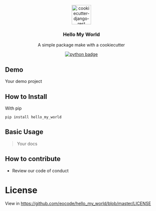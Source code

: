 <div align="center">
  <img width="64" src="https://avatars1.githubusercontent.com/u/66532658?s=400&u=f2457dec96897c5dbc843372ec8b325589ab84d5&v=4" alt="cookiecutter-django-rest">
  <h3 align="center">Hello My World</h3>
  <p align="center">
    A simple package make with a cookiecutter
  </p>
  <p align="center">
    <a href="https://www.python.org/">
        <img src="https://img.shields.io/pypi/pyversions/Django.svg?style=flat-square"  alt="python badge">
    </a>
  </p>
</div>

## Demo

Your demo project

## How to Install

With pip

    pip install hello_my_world

## Basic Usage

> Your docs

## How to contribute

* Review our code of conduct

# License

View in https://github.com/eocode/hello_my_world/blob/master/LICENSE